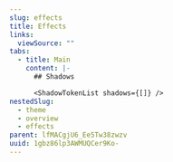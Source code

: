 ```yaml
---
slug: effects
title: Effects
links:
  viewSource: ""
tabs:
  - title: Main
    content: |-
      ## Shadows

      <ShadowTokenList shadows={[]} />
nestedSlug:
  - theme
  - overview
  - effects
parent: lfMACgjU6_Ee5Tw38zwzv
uuid: 1gbz86lp3AWMUQCer9Ko-
---
```


